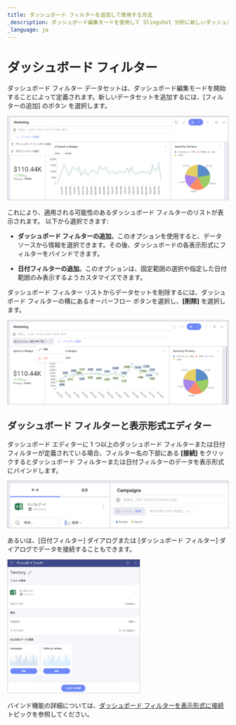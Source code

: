 ```yaml
---
title: ダッシュボード フィルターを追加して使用する方法  
_description: ダッシュボード編集モードを使用して Slingshot 分析に新しいダッシュボード フィルターを追加する方法について説明します。
_language: ja
---
```


# ダッシュボード フィルター

ダッシュボード フィルター データセットは、ダッシュボード編集モードを開始することによって定義されます。新しいデータセットを追加するには、[フィルターの追加] のボタン を選択します。

<img src="images/filter-options-dashboard.png" alt="List of different filter options for dashboards" class="responsive-img"/>

これにより、適用される可能性のあるダッシュボード フィルターのリストが表示されます。
以下から選択できます:

  - **ダッシュボード フィルターの追加**。このオプションを使用すると、データ ソースから情報を選択できます。その後、ダッシュボードの各表示形式にフィルターをバインドできます。

  - **日付フィルターの追加**。このオプションは、固定範囲の選択や指定した日付範囲のみ表示するようカスタマイズできます。

ダッシュボード フィルター リストからデータセットを削除するには、ダッシュボード フィルターの横にあるオーバーフロー ボタンを選択し、**[削除]** を選択します。

<img src="images/delete-filter-option.png" alt="Removing a dashboard filter with the delete option" class="responsive-img"/>

## ダッシュボード フィルターと表示形式エディター

ダッシュボード エディターに 1 つ以上のダッシュボード フィルターまたは日付フィルターが定義されている場合、フィルター名の下部にある **[接続]** をクリックするとダッシュボード フィルターまたは日付フィルターのデータを表示形式にバインドします。

<img src="images/dashboard-filter-connection-option-visualization-editor.png" alt="Connecting to a dashboard filter in the visualization editor" class="responsive-img"/>

あるいは、[日付フィルター] ダイアログまたは [ダッシュボード フィルター] ダイアログでデータを接続することもできます。

<img src="images/dashboard-filter-dialog-connect-option.png" alt="Connecting to a dashboard filter in the visualization editor" class="responsive-img" width="60%"/>

バインド機能の詳細については、[ダッシュボード フィルターを表示形式に接続](connecting-dashboard-filters-visualization.html)トピックを参照してください。
